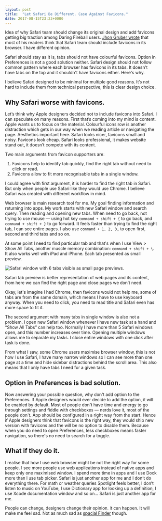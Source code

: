 ```yaml
---
layout: post
title:  "Let Safari Be Different. Case Against Favicons."
date: 2017-08-15T23:23+0000
---
```


Idea of why Safari team should change its original design and add favicons getting big traction among Daring Fireball users. [Jhon Gruber wrote](https://daringfireball.net/2017/08/safari_should_display_favicons_in_its_tabs) that most of his readers think that Safari team should include favicons in its browser. I have different opinion. 

Safari should stay as it is, tabs should not have colourful favicons. Option in Preferences is not a good solution neither. Safari design should not follow common pattern where each browser has favicons in its tabs. It doesn't have tabs on the top and it shouldn't have favicons either. Here's why.

I believe Safari designed to be minimal for multiple good reasons. It’s not hard to include them from technical perspective, this is clear design choice. 

## Why Safari worse with favicons.

Let’s think why Apple designers decided not to include favicons into Safari. I can speculate on many reasons. First that’s coming into my mind is content. Apple wants us to focus on the material. Colourful icons row is another distraction which gets in our way when we reading article or navigating the page. Aesthetics important here. Safari looks nicer, favicons small and noisy. Favicons look cheap. Safari looks professional, it makes website stand out, it doesn’t compete with its content.

Two main arguments from favicon supporters are:
1. Favicons help to identify tab quickly, find the right tab without need to click or read.
2. Favicons allow to fit more recognisable tabs in a single window. 

I could agree with first argument, it is harder to find the right tab in Safari. But only when people use Safari like they would use Chrome. I believe Safari was created with different workflow in mind.

Web browser is main research tool for me. My goal finding information and returning into apps.  My work starts with new Safari window and search query. Then reading and opening new tabs. When need to go back, not trying to use mouse — using hot key `command + shift + {` to go back, and `command + shift + }` to go forward. It feels faster than trying to find the right tab, I can see entire pages. I also use `command + 1, 2, 3…` to open first, second and third tabs and so on.

At some point I need to find particular tab and that's when I use View \> Show All Tabs, another muscle memory combination: `command + shift + \`. It also works well with iPad and iPhone. Each tab presented as small preview.

![Safari window with 6 tabs visible as small page previews.]({{site.url}}/images/show-all-tabs.png "Safari Show All Tabs")

Safari tab preview is better representation of web pages and its content, from here we can find the right page and close pages we don’t need.

Okay, let's imagine I had Chrome, then favicons would not help me, some of tabs are from the same domain, which means I have to use keyboard anyway. When you need to click, you need to read title and Safari even has more space to fit it. 

The second argument with many tabs in single window is also not a problem. I open new Safari window whenever I have new task at a hand and “Show All Tabs” can help too. Normally I have more than 5 Safari windows open, and this number increases over time. Opening multiple windows allows me to separate my tasks. I close entire windows with one click after task is done. 

From what I saw, some Chrome users  maximise browser window, this is not how I use Safari, I have many narrow windows so I can see more than one page at a time and hide sidebar distractions behind the scroll area. This also means that I only have tabs I need for a given task.

## Option in Preferences is bad solution.

Now answering your possible question, why don't add option to the Preferences. If Apple designers would ever decide to add the option, it will be enabled by default. Most of people don't have time and energy to go through settings and fiddle with checkboxes — nerds love it, most of the people don't. App should be configured in a right way from the start. Hence if Apple designers think that favicons is the right way, they would ship new version with favicons and the will be no option to disable them. Because when you do need to open Preferences, less checkboxes means faster navigation, so there's no need to search for a toggle.

## What if they do it.
I realise that how I use web browser might be not the right way for some people. I see more people use web applications instead of native apps and keep only one maximised window. I spend more time in apps and I use Dock more than I use tab picker. Safari is just another app for me and I don’t do everything there. For math or weather queries Spotlight feels better, I don’t listen to music on YouTube, I use Dictionary app for looking up a definition, I use Xcode documentation window and so on… Safari is just another app for me.

People can change, designers change their opinion. It can happen. It will make me feel sad. Not as much sad as [spacial Finder](https://arstechnica.com/gadgets/2003/04/finder/) though.
